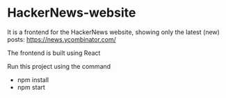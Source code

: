 # HackerNews-website
It is a frontend for the HackerNews website, showing only the latest (new) posts: https://news.ycombinator.com/

The frontend is built using React

Run this project using the command
* npm install
* npm start